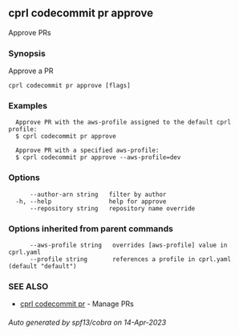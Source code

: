 ## cprl codecommit pr approve

Approve PRs

### Synopsis

Approve a PR

```
cprl codecommit pr approve [flags]
```

### Examples

```
  Approve PR with the aws-profile assigned to the default cprl profile:
  $ cprl codecommit pr approve
  
  Approve PR with a specified aws-profile:
  $ cprl codecommit pr approve --aws-profile=dev
```

### Options

```
      --author-arn string   filter by author
  -h, --help                help for approve
      --repository string   repository name override
```

### Options inherited from parent commands

```
      --aws-profile string   overrides [aws-profile] value in cprl.yaml
      --profile string       references a profile in cprl.yaml (default "default")
```

### SEE ALSO

* [cprl codecommit pr](cprl_codecommit_pr.md)	 - Manage PRs

###### Auto generated by spf13/cobra on 14-Apr-2023
